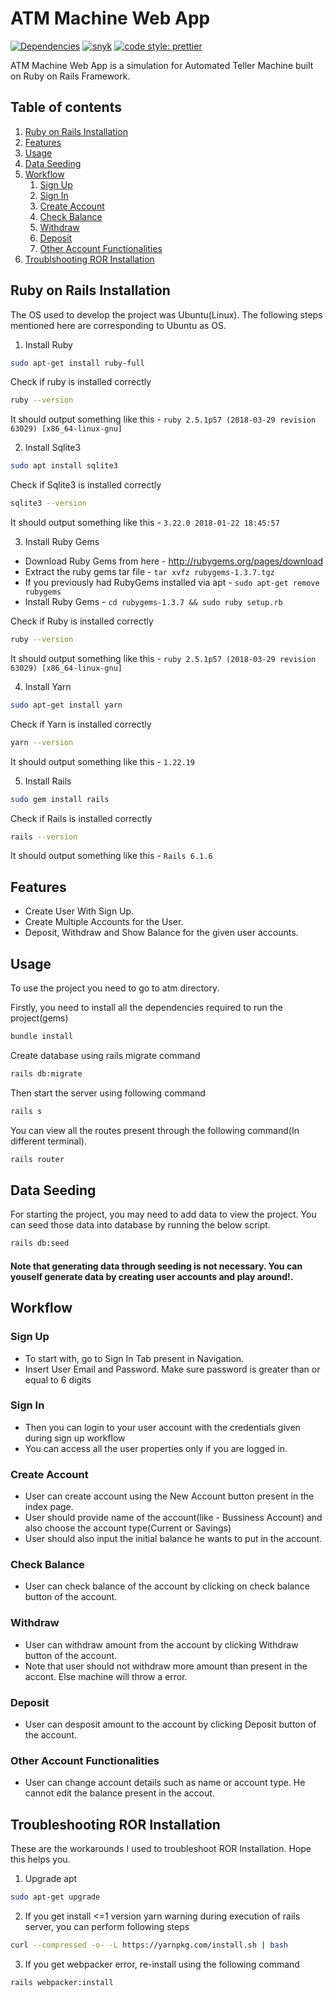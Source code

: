 # ATM Machine Web App
[![Dependencies][shield-dependencies]](#)
[![snyk][snyk-vulnerabilities]](https://snyk.io/test/npm/requirements)
[![code style: prettier](https://img.shields.io/badge/code_style-prettier-ff69b4.svg?style=flat-square)](https://github.com/prettier/prettier)

ATM Machine Web App is a simulation for Automated Teller Machine built on Ruby on Rails Framework.


## Table of contents

1. [Ruby on Rails Installation](#ruby-on-rails-installation)
2. [Features](#features)
3. [Usage](#usage)
4. [Data Seeding](#data-seeding)
5. [Workflow](#workflow)
    1. [Sign Up ](#sign-up)
    2. [Sign In](#sign-in)
    3. [Create Account](#create-account)
    4. [Check Balance](#check-balance)
    5. [Withdraw](#withdraw)
    6. [Deposit](#deposit)
    7. [Other Account Functionalities](#other-account-functionalities)
6. [Troublshooting ROR Installation](#troubleshooting-ror-installation)


## Ruby on Rails Installation

The OS used to develop the project was Ubuntu(Linux). The following steps mentioned here are corresponding to Ubuntu as OS.

1. Install Ruby

```bash
sudo apt-get install ruby-full
```
Check if ruby is installed correctly
```bash
ruby --version
```
It should output something like this - `ruby 2.5.1p57 (2018-03-29 revision 63029) [x86_64-linux-gnu]`


2. Install Sqlite3

```bash
sudo apt install sqlite3
```
Check if Sqlite3 is installed correctly
```bash
sqlite3 --version
```
It should output something like this - `3.22.0 2018-01-22 18:45:57`


3. Install Ruby Gems

- Download Ruby Gems from here - http://rubygems.org/pages/download
- Extract the ruby gems tar file - `tar xvfz rubygems-1.3.7.tgz`
- If you previously had RubyGems installed via apt - `sudo apt-get remove rubygems`
- Install Ruby Gems - `cd rubygems-1.3.7 && sudo ruby setup.rb`

Check if Ruby is installed correctly
```bash
ruby --version
```
It should output something like this - `ruby 2.5.1p57 (2018-03-29 revision 63029) [x86_64-linux-gnu]`


4. Install Yarn

```bash
sudo apt-get install yarn
```
Check if Yarn is installed correctly
```bash
yarn --version
```
It should output something like this - `1.22.19`

5. Install Rails

```bash
sudo gem install rails
```
Check if Rails is installed correctly
```bash
rails --version
```
It should output something like this - `Rails 6.1.6`

## Features

- Create User With Sign Up.
- Create Multiple Accounts for the User.
- Deposit, Withdraw and Show Balance for the given user accounts.


## Usage

To use the project you need to go to atm directory. 

Firstly, you need to install all the dependencies required to run the project(gems)
```bash
bundle install
```

Create database using rails migrate command
```bash
rails db:migrate
```

Then start the server using following command
```bash
rails s
```

You can view all the routes present through the following command(In different terminal).

```bash
rails router
```

## Data Seeding

For starting the project, you may need to add data to view the project. You can seed those data into database by running the below script. 

```bash
rails db:seed
```
#### Note that generating data through seeding is not necessary. You can youself generate data by creating user accounts and play around!.




## Workflow

### Sign Up 
- To start with, go to Sign In Tab present in Navigation. 
- Insert User Email and Password. Make sure password is greater than or equal to 6 digits

### Sign In
- Then you can login to your user account with the credentials given during sign up workflow
- You can access all the user properties only if you are logged in. 

### Create Account
- User can create account using the New Account button present in the index page.
- User should provide name of the account(like - Bussiness Account) and also choose the account type(Current or Savings)
- User should also input the initial balance he wants to put in the account. 

### Check Balance
- User can check balance of the account by clicking on check balance button of the account. 

### Withdraw
- User can withdraw amount from the account by clicking Withdraw button of the account. 
- Note that user should not withdraw more amount than present in the accont. Else machine will throw a error.

### Deposit
- User can desposit amount to the account by clicking Deposit button of the account.

### Other Account Functionalities
- User can change account details such as name or account type. He cannot edit the balance present in the accout. 





## Troubleshooting ROR Installation

These are the workarounds I used to troubleshoot ROR Installation. Hope this helps you.

1. Upgrade apt
``` bash
sudo apt-get upgrade
```
2. If you get install <=1 version yarn warning during execution of rails server, you can perform following steps
```bash
curl --compressed -o- -L https://yarnpkg.com/install.sh | bash
```

3. If you get webpacker error, re-install using the following command
```bash
rails webpacker:install
```








  [Web Server for Chrome]: <https://chrome.google.com/webstore/detail/web-server-for-chrome/ofhbbkphhbklhfoeikjpcbhemlocgigb?utm_source=chrome-app-launcher-info-dialog>   
[shield-coverage]: https://img.shields.io/badge/coverage-100%25-brightgreen.svg
[shield-dependencies]: https://img.shields.io/badge/dependencies-up%20to%20date-brightgreen.svg
[shield-license]: https://img.shields.io/badge/license-MIT-blue.svg
[shield-node]: https://img.shields.io/badge/node.js%20support-0.10–5-brightgreen.svg
[shield-npm]: https://img.shields.io/badge/npm-v3.2.0-blue.svg
[shield-build]: https://img.shields.io/badge/build-passing-brightgreen.svg
[snyk-vulnerabilities]: https://snyk.io/test/npm/requirements/badge.svg?style=flat-square
